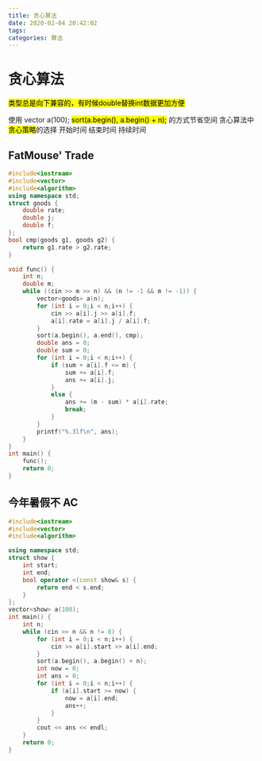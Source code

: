 ```yaml
---
title: 贪心算法
date: 2020-02-04 20:42:02
tags: 
categories: 算法
---
```

<meta name="referrer" content="no-referrer" />


# 贪心算法
<mark>类型总是向下兼容的，有时候double替换int数据更加方便</mark>

使用
vector<show> a(100);
<mark>sort(a.begin(), a.begin() + n);</mark>
的方式节省空间
贪心算法中<mark>贪心策略</mark>的选择 
开始时间 结束时间 持续时间
## FatMouse' Trade

```cpp
#include<iostream>
#include<vector>
#include<algorithm>
using namespace std;
struct goods {
	double rate;
	double j;
	double f;
};
bool cmp(goods g1, goods g2) {
	return g1.rate > g2.rate;
}

void func() {
	int n;
	double m;
	while ((cin >> m >> n) && (n != -1 && m != -1)) {
		vector<goods> a(n);
		for (int i = 0;i < n;i++) {
			cin >> a[i].j >> a[i].f;
			a[i].rate = a[i].j / a[i].f;
		}
		sort(a.begin(), a.end(), cmp);
		double ans = 0;
		double sum = 0;
		for (int i = 0;i < n;i++) {
			if (sum + a[i].f <= m) {
				sum += a[i].f;
				ans += a[i].j;
			}
			else {
				ans += (m - sum) * a[i].rate;
				break;
			}
		}
		printf("%.3lf\n", ans);
	}
}
int main() {
	func();
	return 0;
}
```

##  今年暑假不 AC

```cpp
#include<iostream>
#include<vector>
#include<algorithm>

using namespace std;
struct show {
	int start;
	int end;
	bool operator <(const show& s) {
		return end < s.end;
	}
};
vector<show> a(100);
int main() {
	int n;
	while (cin >> n && n != 0) {
		for (int i = 0;i < n;i++) {
			cin >> a[i].start >> a[i].end;
		}
		sort(a.begin(), a.begin() + n);
		int now = 0;
		int ans = 0;
		for (int i = 0;i < n;i++) {
			if (a[i].start >= now) {
				now = a[i].end;
				ans++;
			}
		}
		cout << ans << endl;
	}
	return 0;
}
```

